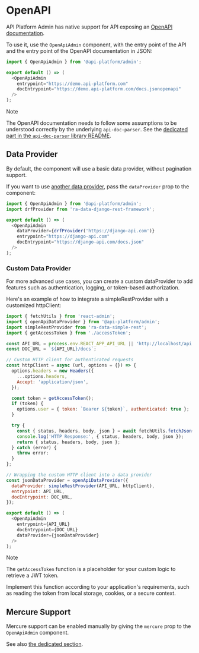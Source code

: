# OpenAPI

API Platform Admin has native support for API exposing an [OpenAPI documentation](https://www.openapis.org/).

To use it, use the `OpenApiAdmin` component, with the entry point of the API and the entry point of the OpenAPI documentation in JSON:

```javascript
import { OpenApiAdmin } from '@api-platform/admin';

export default () => (
  <OpenApiAdmin
    entrypoint="https://demo.api-platform.com"
    docEntrypoint="https://demo.api-platform.com/docs.jsonopenapi"
  />
);
```

> [!NOTE]
>
> The OpenAPI documentation needs to follow some assumptions to be understood correctly by the underlying `api-doc-parser`.
> See the [dedicated part in the `api-doc-parser` library README](https://github.com/api-platform/api-doc-parser#openapi-support).

## Data Provider

By default, the component will use a basic data provider, without pagination support.

If you want to use [another data provider](https://marmelab.com/react-admin/DataProviderList.html), pass the `dataProvider` prop to the component:

```javascript
import { OpenApiAdmin } from '@api-platform/admin';
import drfProvider from 'ra-data-django-rest-framework';

export default () => (
  <OpenApiAdmin
    dataProvider={drfProvider('https://django-api.com')}
    entrypoint="https://django-api.com"
    docEntrypoint="https://django-api.com/docs.json"
  />
);
```

### Custom Data Provider

For more advanced use cases, you can create a custom dataProvider to add features such as authentication,
logging, or token-based authorization.

Here's an example of how to integrate a simpleRestProvider with a customized httpClient:

```javascript
import { fetchUtils } from 'react-admin';
import { openApiDataProvider } from '@api-platform/admin';
import simpleRestProvider from 'ra-data-simple-rest';
import { getAccessToken } from './accessToken';

const API_URL = process.env.REACT_APP_API_URL || 'http://localhost/api';
const DOC_URL = `${API_URL}/docs`;

// Custom HTTP client for authenticated requests
const httpClient = async (url, options = {}) => {
  options.headers = new Headers({
    ...options.headers,
    Accept: 'application/json',
  });

  const token = getAccessToken();
  if (token) {
    options.user = { token: `Bearer ${token}`, authenticated: true };
  }

  try {
    const { status, headers, body, json } = await fetchUtils.fetchJson(url, options);
    console.log('HTTP Response:', { status, headers, body, json });
    return { status, headers, body, json };
  } catch (error) {
    throw error;
  }
};

// Wrapping the custom HTTP client into a data provider
const jsonDataProvider = openApiDataProvider({
  dataProvider: simpleRestProvider(API_URL, httpClient),
  entrypoint: API_URL,
  docEntrypoint: DOC_URL,
});

export default () => (
  <OpenApiAdmin
    entrypoint={API_URL}
    docEntrypoint={DOC_URL}
    dataProvider={jsonDataProvider}
  />
);

```

> [!NOTE]
> The `getAccessToken` function is a placeholder for your custom logic to retrieve a JWT token.
>
> Implement this function according to your application's requirements, such as reading the token from local storage,
> cookies, or a secure context.

## Mercure Support

Mercure support can be enabled manually by giving the `mercure` prop to the `OpenApiAdmin` component.

See also [the dedicated section](real-time-mercure.md).
